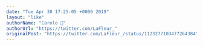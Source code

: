 ```yaml
---
date: "Tue Apr 30 17:25:05 +0000 2019"
layout: "like"
authorName: "Carolo 💚"
authorUrl: "https://twitter.com/LaFleur_"
originalPost: "https://twitter.com/LaFleur_/status/1123277103477264384"
---
```

